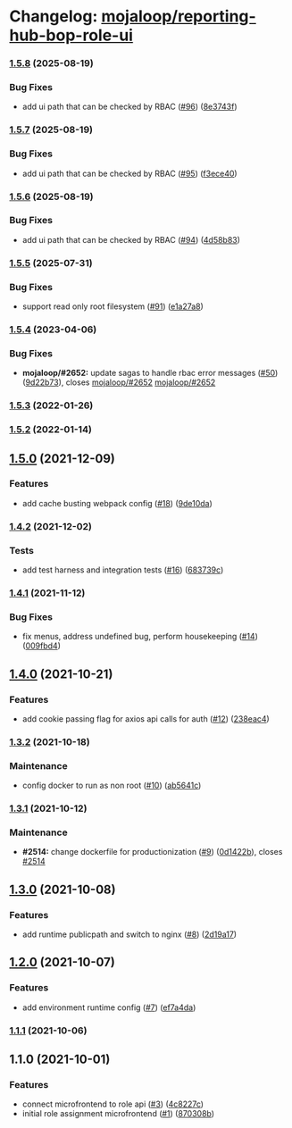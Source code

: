 # Changelog: [mojaloop/reporting-hub-bop-role-ui](https://github.com/mojaloop/reporting-hub-bop-role-ui)
### [1.5.8](https://github.com/mojaloop/reporting-hub-bop-role-ui/compare/v1.5.7...v1.5.8) (2025-08-19)


### Bug Fixes

* add ui path that can be checked by RBAC ([#96](https://github.com/mojaloop/reporting-hub-bop-role-ui/issues/96)) ([8e3743f](https://github.com/mojaloop/reporting-hub-bop-role-ui/commit/8e3743facd6eaf3145e79d00d1ee6341bff28a21))

### [1.5.7](https://github.com/mojaloop/reporting-hub-bop-role-ui/compare/v1.5.6...v1.5.7) (2025-08-19)


### Bug Fixes

* add ui path that can be checked by RBAC ([#95](https://github.com/mojaloop/reporting-hub-bop-role-ui/issues/95)) ([f3ece40](https://github.com/mojaloop/reporting-hub-bop-role-ui/commit/f3ece407c342d97098d1a8a4d97d8d3164566cce))

### [1.5.6](https://github.com/mojaloop/reporting-hub-bop-role-ui/compare/v1.5.5...v1.5.6) (2025-08-19)


### Bug Fixes

* add ui path that can be checked by RBAC ([#94](https://github.com/mojaloop/reporting-hub-bop-role-ui/issues/94)) ([4d58b83](https://github.com/mojaloop/reporting-hub-bop-role-ui/commit/4d58b83c4f66c4bdee900a703538e96559cf09c2))

### [1.5.5](https://github.com/mojaloop/reporting-hub-bop-role-ui/compare/v1.5.4...v1.5.5) (2025-07-31)


### Bug Fixes

* support read only root filesystem ([#91](https://github.com/mojaloop/reporting-hub-bop-role-ui/issues/91)) ([e1a27a8](https://github.com/mojaloop/reporting-hub-bop-role-ui/commit/e1a27a82d5b066c64b39045e369f820bc35abf46))

### [1.5.4](https://github.com/mojaloop/reporting-hub-bop-role-ui/compare/v1.5.3...v1.5.4) (2023-04-06)


### Bug Fixes

* **mojaloop/#2652:** update sagas to handle rbac error messages ([#50](https://github.com/mojaloop/reporting-hub-bop-role-ui/issues/50)) ([9d22b73](https://github.com/mojaloop/reporting-hub-bop-role-ui/commit/9d22b73ba164bd4441dbdefcfbf3a7aa88ef57e7)), closes [mojaloop/#2652](https://github.com/mojaloop/reporting-hub-bop-role-ui/issues/2652) [mojaloop/#2652](https://github.com/mojaloop/reporting-hub-bop-role-ui/issues/2652)

### [1.5.3](https://github.com/mojaloop/reporting-hub-bop-role-ui/compare/v1.5.2...v1.5.3) (2022-01-26)

### [1.5.2](https://github.com/mojaloop/reporting-hub-bop-role-ui/compare/v1.5.0...v1.5.2) (2022-01-14)

## [1.5.0](https://github.com/mojaloop/reporting-hub-bop-role-ui/compare/v1.4.2...v1.5.0) (2021-12-09)


### Features

* add cache busting webpack config ([#18](https://github.com/mojaloop/reporting-hub-bop-role-ui/issues/18)) ([9de10da](https://github.com/mojaloop/reporting-hub-bop-role-ui/commit/9de10da7cc32669afea6a078d4a7d77040a3268f))

### [1.4.2](https://github.com/mojaloop/reporting-hub-bop-role-ui/compare/v1.4.1...v1.4.2) (2021-12-02)


### Tests

* add test harness and integration tests ([#16](https://github.com/mojaloop/reporting-hub-bop-role-ui/issues/16)) ([683739c](https://github.com/mojaloop/reporting-hub-bop-role-ui/commit/683739c9e95204f69780bce32cc0656bdc3d3275))

### [1.4.1](https://github.com/mojaloop/reporting-hub-bop-role-ui/compare/v1.4.0...v1.4.1) (2021-11-12)


### Bug Fixes

* fix menus, address undefined bug, perform housekeeping ([#14](https://github.com/mojaloop/reporting-hub-bop-role-ui/issues/14)) ([009fbd4](https://github.com/mojaloop/reporting-hub-bop-role-ui/commit/009fbd458922ef9d61f70e63a44e28f952e377bd))

## [1.4.0](https://github.com/mojaloop/reporting-hub-bop-role-ui/compare/v1.3.2...v1.4.0) (2021-10-21)


### Features

* add cookie passing flag for axios api calls for auth ([#12](https://github.com/mojaloop/reporting-hub-bop-role-ui/issues/12)) ([238eac4](https://github.com/mojaloop/reporting-hub-bop-role-ui/commit/238eac4858b10c9f6178925a2f6d3ab20f80e2eb))

### [1.3.2](https://github.com/mojaloop/reporting-hub-bop-role-ui/compare/v1.3.1...v1.3.2) (2021-10-18)


### Maintenance

* config docker to run as non root ([#10](https://github.com/mojaloop/reporting-hub-bop-role-ui/issues/10)) ([ab5641c](https://github.com/mojaloop/reporting-hub-bop-role-ui/commit/ab5641c69d661e821913f0529a2d72607baedca3))

### [1.3.1](https://github.com/mojaloop/reporting-hub-bop-role-ui/compare/v1.3.0...v1.3.1) (2021-10-12)


### Maintenance

* **#2514:** change dockerfile for productionization ([#9](https://github.com/mojaloop/reporting-hub-bop-role-ui/issues/9)) ([0d1422b](https://github.com/mojaloop/reporting-hub-bop-role-ui/commit/0d1422bdb55c115722eeea3242a3e2e91f2d7c24)), closes [#2514](https://github.com/mojaloop/reporting-hub-bop-role-ui/issues/2514)

## [1.3.0](https://github.com/mojaloop/reporting-hub-bop-role-ui/compare/v1.2.0...v1.3.0) (2021-10-08)


### Features

* add runtime publicpath and switch to nginx ([#8](https://github.com/mojaloop/reporting-hub-bop-role-ui/issues/8)) ([2d19a17](https://github.com/mojaloop/reporting-hub-bop-role-ui/commit/2d19a176cd4275ac6b88486176ed081619c5ae75))

## [1.2.0](https://github.com/mojaloop/reporting-hub-bop-role-ui/compare/v1.1.1...v1.2.0) (2021-10-07)


### Features

* add environment runtime config ([#7](https://github.com/mojaloop/reporting-hub-bop-role-ui/issues/7)) ([ef7a4da](https://github.com/mojaloop/reporting-hub-bop-role-ui/commit/ef7a4da1bc4fc81e170c8ea99289093bc29b0220))

### [1.1.1](https://github.com/mojaloop/reporting-hub-bop-role-ui/compare/v1.1.0...v1.1.1) (2021-10-06)

## 1.1.0 (2021-10-01)


### Features

* connect microfrontend to role api ([#3](https://github.com/mojaloop/reporting-hub-bop-role-ui/issues/3)) ([4c8227c](https://github.com/mojaloop/reporting-hub-bop-role-ui/commit/4c8227c3cf523a95ef235078c68a9a44b751cd35))
* initial role assignment microfrontend ([#1](https://github.com/mojaloop/reporting-hub-bop-role-ui/issues/1)) ([870308b](https://github.com/mojaloop/reporting-hub-bop-role-ui/commit/870308b92a45edf840124141ebef1ebba96cf5ef))
